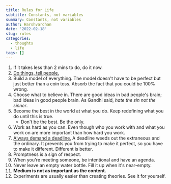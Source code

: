 ```yaml
---
title: Rules for Life
subtitle: Constants, not variables
summary: Constants, not variables
author: Harshvardhan
date: '2022-02-18'
slug: rules
categories:
  - thoughts
  - life
tags: []
---
```


1.  If it takes less than 2 mins to do, do it now.
2.  [Do things, tell people.](http://carl.flax.ie/dothingstellpeople.html)
3.  Build a model of everything. The model doesn't have to be perfect but just better than a coin toss. Absorb the fact that you could be 100% wrong.
4.  Choose what to believe in. There are good ideas in bad people's brain; bad ideas in good people brain. As Gandhi said, *hate the sin not the sinner*.
5.  Become the best in the world at what you do. Keep redefining what you do until this is true.
    -   Don't be the best. Be the only.
6.  Work as hard as you can. Even though who you work with and what you work on are more important than how hard you work.
7.  [Always demand a deadline.](https://kk.org/thetechnium/68-bits-of-unsolicited-advice/) A deadline weeds out the extraneous and the ordinary. It prevents you from trying to make it perfect, so you have to make it different. Different is better.
8.  Promptness is a sign of respect.
9.  When you're meeting someone, be intentional and have an agenda.
10. Never leave an empty water bottle. Fill it up when it's near-empty.
11. **Medium is not as important as the content.**
12. Experiments are usually easier than creating theories. See it for yourself.
